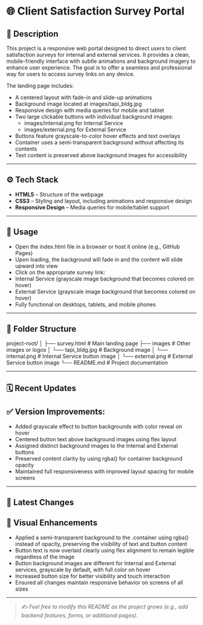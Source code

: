 # 🌐 Client Satisfaction Survey Portal

## 📝 Description

This project is a responsive web portal designed to direct users to client satisfaction surveys for internal and external services. It provides a clean, mobile-friendly interface with subtle animations and background imagery to enhance user experience. The goal is to offer a seamless and professional way for users to access survey links on any device.

The landing page includes:
* A centered layout with fade-in and slide-up animations
* Background image located at images/tapi_bldg.jpg
* Responsive design with media queries for mobile and tablet
* Two large clickable buttons with individual background images:
  - images/internal.png for Internal Service
  - images/external.png for External Service
* Buttons feature grayscale-to-color hover effects and text overlays
* Container uses a semi-transparent background without affecting its contents
* Text content is preserved above background images for accessibility

---

## ⚙️ Tech Stack

* **HTML5** – Structure of the webpage
* **CSS3** – Styling and layout, including animations and responsive design
* **Responsive Design** – Media queries for mobile/tablet support

---

## 🚀 Usage

* Open the index.html file in a browser or host it online (e.g., GitHub Pages)
* Upon loading, the background will fade in and the content will slide upward into view
* Click on the appropriate survey link:
* Internal Service (grayscale image background that becomes colored on hover)
* External Service (grayscale image background that becomes colored on hover)
* Fully functional on desktops, tablets, and mobile phones

---

## 📂 Folder Structure

project-root/
│
├── survey.html             # Main landing page
├── images                  # Other images or logos
│  └── tapi_bldg.jpg        # Background image
│  └── internal.png         # Internal Service button image
│  └── external.png         # External Service button image
└── README.md               # Project documentation

---

## 🗓️ Recent Updates

## ✅ Version Improvements:
* Added grayscale effect to button backgrounds with color reveal on hover
* Centered button text above background images using flex layout
* Assigned distinct background images to the Internal and External buttons
* Preserved content clarity by using rgba() for container background opacity
* Maintained full responsiveness with improved layout spacing for mobile screens

---

## 🔄 Latest Changes

## 🔧 Visual Enhancements
* Applied a semi-transparent background to the .container using rgba() instead of opacity, preserving the visibility of text and button content
* Button text is now overlaid clearly using flex alignment to remain legible regardless of the image
* Button background images are different for Internal and External services, grayscale by default, with full color on hover
* Increased button size for better visibility and touch interaction
* Ensured all changes maintain responsive behavior on screens of all sizes

---

> ✍ *Feel free to modify this README as the project grows (e.g., add backend features, forms, or additional pages).*
